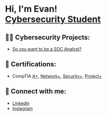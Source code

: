 <h1>Hi, I'm Evan! <br/><a href="https://www.linkedin.com/in/evanwessman/">Cybersecurity Student</a></h1>

<h2>👨‍💻 Cybersecurity Projects:</h2>

  - [So you want to be a SOC Analyst?](https://github.com/evanwessman/SOC-Lab)

<h2>📄 Certifications:</h2>

- CompTIA [A+](https://www.comptia.org/certifications/a), [Network+](https://www.comptia.org/certifications/network), [Security+](https://www.comptia.org/certifications/security), [Project+](https://www.comptia.org/certifications/project)

<!--
<h2>📺 Popular YouTube Videos</h2>

- [How to get into Cybersecurity Starting From Zero](https://www.youtube.com/watch?v=a83ASGn_V_s)
-->
<h2> 🤳 Connect with me:</h2>

- [Linkedin](https://linkedin.com/in/evanwessman)
- [Instagram](https://www.instagram.com/mayoibushi/)

<!--
**joshmadakor1/joshmadakor1** is a ✨ _special_ ✨ repository because its `README.md` (this file) appears on your GitHub profile.

Here are some ideas to get you started:

- 🔭 I’m currently working on ...
- 🌱 I’m currently learning ...
- 👯 I’m looking to collaborate on ...
- 🤔 I’m looking for help with ...
- 💬 Ask me about ...
- 📫 How to reach me: ...
- 😄 Pronouns: ...
- ⚡ Fun fact: ...
-->
